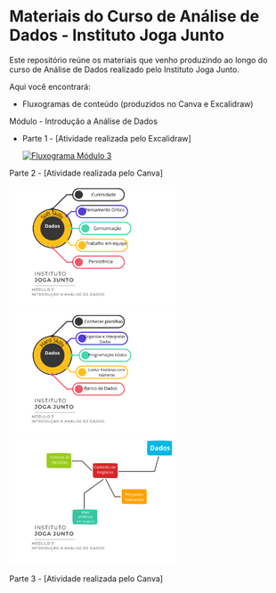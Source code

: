 # Materiais do Curso de Análise de Dados - Instituto Joga Junto

Este repositório reúne os materiais que venho produzindo ao longo do curso de Análise de Dados realizado pelo Instituto Joga Junto.

Aqui você encontrará:
- Fluxogramas de conteúdo (produzidos no Canva e Excalidraw)

Módulo - Introdução a Análise de Dados

- Parte 1 - [Atividade realizada pelo Excalidraw]
  
   <a href="https://github.com/VictorTchiya/portfolio-analise-de-dados/blob/main/Introdu%C3%A7%C3%A3o%20ao%20m%C3%B3dulo%203.png?raw=true" target="_blank">
  <img src="https://github.com/VictorTchiya/portfolio-analise-de-dados/blob/main/Introdu%C3%A7%C3%A3o%20ao%20m%C3%B3dulo%203.png?raw=true" alt="Fluxograma Módulo 3" width="300"/>
</a>


Parte 2 - [Atividade realizada pelo Canva]

<a href="https://github.com/VictorTchiya/portfolio-analise-de-dados/blob/main/Soft%20Skill.png?raw=true" target="_blank">
  <img src="https://github.com/VictorTchiya/portfolio-analise-de-dados/blob/main/Soft%20Skill.png?raw=true" alt="Fluxograma Módulo 3" width="300"/>
</a>
</h3>

<a href="https://github.com/VictorTchiya/portfolio-analise-de-dados/blob/main/Hard%20Skill.png?raw=true" target="_blank">
  <img src="https://github.com/VictorTchiya/portfolio-analise-de-dados/blob/main/Hard%20Skill.png?raw=true" alt="Fluxograma Módulo 3" width="300"/>
</a>
</h3>


<a href="https://github.com/VictorTchiya/portfolio-analise-de-dados/blob/main/Vis%C3%A3o%20de%20Neg%C3%B3cios.png?raw=true" target="_blank">
  <img src="https://github.com/VictorTchiya/portfolio-analise-de-dados/blob/main/Vis%C3%A3o%20de%20Neg%C3%B3cios.png?raw=true" alt="Fluxograma Módulo 3" width="300"/>
</a>
</h3>

Parte 3 - [Atividade realizada pelo Canva]



